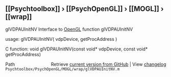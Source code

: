 ## [[Psychtoolbox]] &#8250; [[PsychOpenGL]] &#8250; [[MOGL]] &#8250; [[wrap]]

glVDPAUInitNV  Interface to [OpenGL](OpenGL) function glVDPAUInitNV  
  
usage:  glVDPAUInitNV( vdpDevice, getProcAddress )  
  
C function:  void glVDPAUInitNV(const void\* vdpDevice, const void\* getProcAddress)  




<div class="code_header" style="text-align:right;">
  <span style="float:left;">Path&nbsp;&nbsp;</span> <span class="counter">Retrieve <a href=
  "https://raw.github.com/Psychtoolbox-3/Psychtoolbox-3/beta/Psychtoolbox/PsychOpenGL/MOGL/wrap/glVDPAUInitNV.m">current version from GitHub</a> | View <a href=
  "https://github.com/Psychtoolbox-3/Psychtoolbox-3/commits/beta/Psychtoolbox/PsychOpenGL/MOGL/wrap/glVDPAUInitNV.m">changelog</a></span>
</div>
<div class="code">
  <code>Psychtoolbox/PsychOpenGL/MOGL/wrap/glVDPAUInitNV.m</code>
</div>

